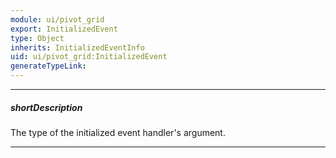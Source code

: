 ```yaml
---
module: ui/pivot_grid
export: InitializedEvent
type: Object
inherits: InitializedEventInfo
uid: ui/pivot_grid:InitializedEvent
generateTypeLink: 
---
```

---
##### shortDescription
The type of the initialized event handler's argument.

---
<!-- Description goes here -->
